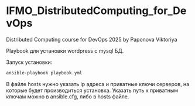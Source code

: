 # IFMO_DistributedComputing_for_DevOps
Distributed Computing course for DevOps 2025 by Paponova Viktoriya

Playbook для установки wordpress с mysql БД.

Запуск установки:
```bash
ansible-playbook playbook.yml
```

В файле hosts нужно указать ip адреса и приватные ключи серверов, на которые будет производиться установка. Указать путь к приватным ключам можно в ansible.cfg, либо в hosts файле.